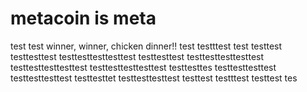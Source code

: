 # metacoin is meta

test
test
winner, winner, chicken dinner!!
test
testttest
test
testtest
testtesttest
testtesttesttesttest
testtesttest
testtesttesttesttest
testtesttesttesttest
testtesttesttesttest
testtesttes
testtesttesttest
testtesttesttest
testtesttet
testtesttesttest
testtest
testttest
testtest
tes
